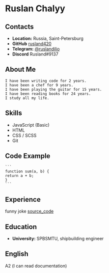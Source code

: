 # Ruslan Chalyy

## Contacts
   * **Location:** Russia, Saint-Petersburg
   * **GitHub** [rusland420](https://github.com/rusland420)
   * **Telegram:** [@ruslandilio](https://t.me/ruslandilio)
   * **Discord** Rusland#9137
## About Me
    I have been writing code for 2 years. 
    I have been a chef for 9 years.
    I have been playing the guitar for 15 years. 
    I have been reading books for 24 years. 
    I study all my life.
## Skills 
   * JavaScript (Basic)
   * HTML
   * CSS / SCSS
   * Git
## Code Example 
    ```
    function sum(a, b) {
    return a + b;
    }
    ```
## Experience
   funny joke [source_code](https://www.kinopoisk.ru/film/409295/) 
## Education
   * **University:** SPBSMTU, shipbuilding engineer
## English
   А2 (I can read documentation) 

